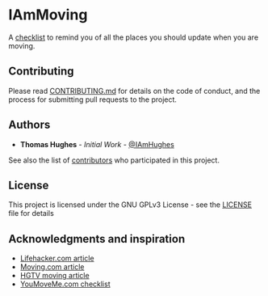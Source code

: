 # IAmMoving
A [checklist](https://github.com/IAmHughes/IAmMoving/blob/master/CHECKLIST.md) to remind you of all the places you should update when you are moving.

## Contributing
Please read [CONTRIBUTING.md](https://github.com/IAmHughes/IAmMoving/blob/master/.github/CONTRIBUTING.md) for details on the code of conduct, and the process for submitting pull requests to the project.

## Authors
- **Thomas Hughes** - *Initial Work* - [@IAmHughes](https://GitHub.com/IAmHughes)

See also the list of [contributors](https://github.com/IAmHughes/IAmMoving/contributors) who participated in this project.

## License
This project is licensed under the GNU GPLv3 License - see the [LICENSE](https://github.com/IAmHughes/IAmMoving/blob/master/LICENSE) file for details

## Acknowledgments and inspiration
- [Lifehacker.com article](https://lifehacker.com/change-your-address-everywhere-on-this-printable-checkl-1756811578)
- [Moving.com article](https://www.moving.com/tips/change-address-checklist-who-to-notify-when-you-move/)
- [HGTV moving article](https://www.hgtv.com/design/real-estate/moving-black-book--the-people-you-should-tell)
- [YouMoveMe.com checklist](https://www.youmoveme.com/us/blog/the-ultimate-change-of-address-checklist)
